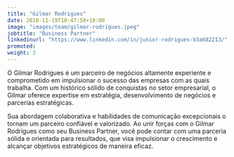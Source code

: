 ```yaml
---
title: "Gilmar Rodrigues"
date: 2018-11-19T10:47:58+10:00
image: "images/team/gilmar-rodrigues.jpeg"
jobtitle: "Business Partner"
linkedinurl: "https://www.linkedin.com/in/junior-rodrigues-b3a682213/"
promoted: 
weight: 3
---
```


O Gilmar Rodrigues é um parceiro de negócios altamente experiente e comprometido em impulsionar o sucesso das empresas com as quais trabalha. Com um histórico sólido de conquistas no setor empresarial, o Gilmar oferece expertise em estratégia, desenvolvimento de negócios e parcerias estratégicas.

Sua abordagem colaborativa e habilidades de comunicação excepcionais o tornam um parceiro confiável e valorizado. Ao unir forças com o Gilmar Rodrigues como seu Business Partner, você pode contar com uma parceria sólida e orientada para resultados, que visa impulsionar o crescimento e alcançar objetivos estratégicos de maneira eficaz.